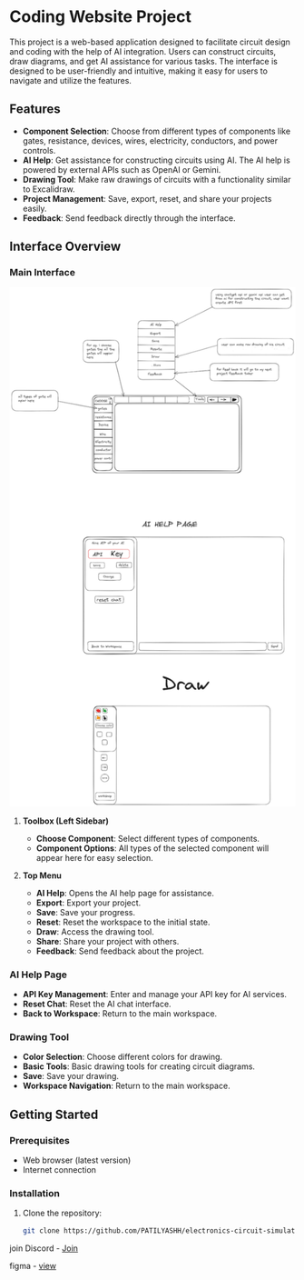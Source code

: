 # Coding Website Project

This project is a web-based application designed to facilitate circuit design and coding with the help of AI integration. Users can construct circuits, draw diagrams, and get AI assistance for various tasks. The interface is designed to be user-friendly and intuitive, making it easy for users to navigate and utilize the features.

## Features

- **Component Selection**: Choose from different types of components like gates, resistance, devices, wires, electricity, conductors, and power controls.
- **AI Help**: Get assistance for constructing circuits using AI. The AI help is powered by external APIs such as OpenAI or Gemini.
- **Drawing Tool**: Make raw drawings of circuits with a functionality similar to Excalidraw.
- **Project Management**: Save, export, reset, and share your projects easily.
- **Feedback**: Send feedback directly through the interface.

## Interface Overview

### Main Interface

![Project Interface](projectimg.png)

1. **Toolbox (Left Sidebar)**
   - **Choose Component**: Select different types of components.
   - **Component Options**: All types of the selected component will appear here for easy selection.

2. **Top Menu**
   - **AI Help**: Opens the AI help page for assistance.
   - **Export**: Export your project.
   - **Save**: Save your progress.
   - **Reset**: Reset the workspace to the initial state.
   - **Draw**: Access the drawing tool.
   - **Share**: Share your project with others.
   - **Feedback**: Send feedback about the project.

### AI Help Page

- **API Key Management**: Enter and manage your API key for AI services.
- **Reset Chat**: Reset the AI chat interface.
- **Back to Workspace**: Return to the main workspace.

### Drawing Tool

- **Color Selection**: Choose different colors for drawing.
- **Basic Tools**: Basic drawing tools for creating circuit diagrams.
- **Save**: Save your drawing.
- **Workspace Navigation**: Return to the main workspace.

## Getting Started

### Prerequisites

- Web browser (latest version)
- Internet connection

### Installation

1. Clone the repository:
   ```sh
   git clone https://github.com/PATILYASHH/electronics-circuit-simulator.git

join Discord - [Join](https://discord.gg/jyGZj5qq) 


figma - [view](https://www.figma.com/design/mWocS4ygx7ldLyKIdrz73o/Untitled?node-id=0-1&t=wzikxfD25vYXiBxT-1)


